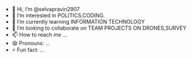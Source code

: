 - 👋 Hi, I’m @selvapravin2907
- 👀 I’m interested in POLITICS,CODING.
- 🌱 I’m currently learning INFORMATION TECHNOLOGY
- 💞️ I’m looking to collaborate on TEAM PROJECTS ON DRONES,SURVEY
- 📫 How to reach me ...
- 😄 Pronouns: ...
- ⚡ Fun fact: ...

<!---
selvapravin2907/selvapravin2907 is a ✨ special ✨ repository because its `README.md` (this file) appears on your GitHub profile.
You can click the Preview link to take a look at your changes.
--->
